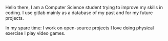 Hello there, 
I am a Computer Science student trying to improve my skills in coding. 
I use gitlab mainly as a database of my past and for my future projects.

In my spare time: 
  I work on open-source projects
  I love doing physical exercise 
  I play video games.
  
